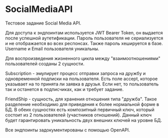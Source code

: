 # SocialMediaAPI
Тестовое задание Social Media API. 

Для доступа к эндпоинтам используется JWT Bearer Token, он выдается после успешной аутетификации. Пароль пользователя не сериализуется и не отображается во всех респонсах. Также пароль хешируется в базе. Username и Email пользователя уникальны.

Для воспроизведения жизненного цикла между "взаимоотношениями" пользователей созданы 2 сущности. 

Subscription - эмулирует процесс отправки запроса на дружбу и одновременной подписки на пользователя. Есть поле accept, которое указывает на то принята ли заявка в друзья. Если нет, то пользователь так и останется в подписчиках, как и требует задание. 

FriendShip - сущность, для хранения отношения типа "дружба". Такое разделение необходимо для приведения к более нормальной форме в БД.
В обеих сущностях есть композитный первичный ключ, который состоит из 2 пользователей (участников отношений).
Данный ключ будет гарантировать уникальность двух внешних ключей на уровне БД.

Все эндпоинты задокументированы с помощью OpenAPI.
